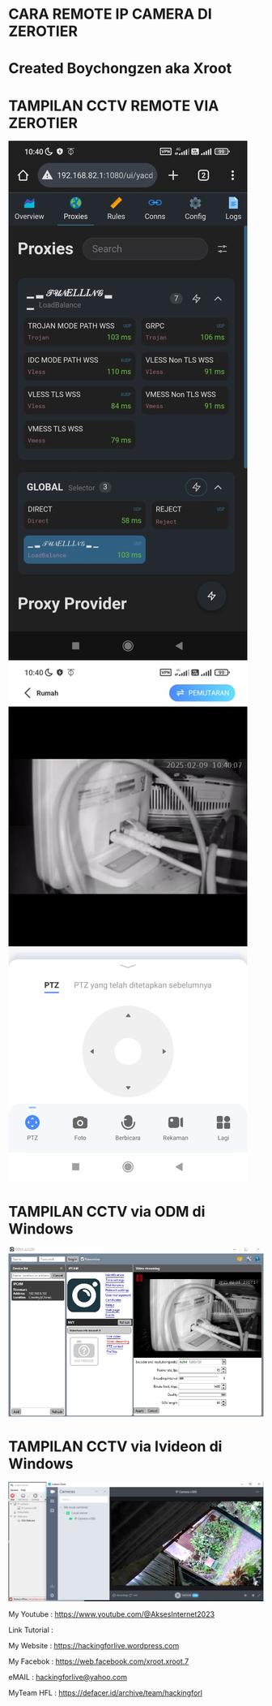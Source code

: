 # CARA REMOTE IP CAMERA DI ZEROTIER

# Created Boychongzen aka Xroot

#  TAMPILAN CCTV REMOTE VIA ZEROTIER
![be](https://raw.githubusercontent.com/boychongzen18/RTSP_ONVIF_IP_CAMERA/refs/heads/main/2.jpg)
![be](https://raw.githubusercontent.com/boychongzen18/RTSP_ONVIF_IP_CAMERA/refs/heads/main/1.jpg)

#  TAMPILAN CCTV via ODM di Windows
![be](https://raw.githubusercontent.com/boychongzen18/RTSP_ONVIF_IP_CAMERA/refs/heads/main/laptop.jpg)
#  TAMPILAN CCTV via Ivideon di Windows
![be](https://raw.githubusercontent.com/boychongzen18/RTSP_ONVIF_IP_CAMERA/refs/heads/main/Ivideon.jpg)


My Youtube    : https://www.youtube.com/@AksesInternet2023

Link Tutorial : 

My Website    : https://hackingforlive.wordpress.com

My Facebok    : https://web.facebook.com/xroot.xroot.7

eMAIL         : hackingforlive@yahoo.com     

MyTeam HFL    : https://defacer.id/archive/team/hackingforl
